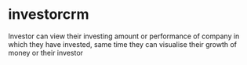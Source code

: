 # investorcrm
Investor can view their investing amount or performance of company in which they have invested, same time they can visualise their growth of money or their investor 
